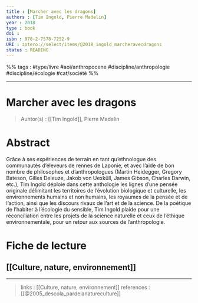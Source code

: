 ```yaml
---
title : [Marcher avec les dragons]
authors : [Tim Ingold, Pierre Madelin]
year : 2018
type : book
doi : 
isbn : 978-2-7578-7252-9
URI : zotero://select/items/@2018_ingold_marcheravecdragons
status : READING
---
```


%% tags : #type/livre #aoi/anthropocene #discipline/anthropologie #discipline/écologie #cat/société %% 

---

Marcher avec les dragons
===
> Auhtor(s) : [[Tim Ingold]], Pierre Madelin

# Abstract
Grâce à ses expériences de terrain en tant qu’ethnologue des communautés d’éleveurs de rennes de Laponie, et avec l’aide de bon nombre de philosophes et d’anthropologues (Martin Heidegger, Gregory Bateson, Gilles Deleuze, Jakob von Uexküll, James Gibson, Charles Darwin, etc.), Tim Ingold déploie dans cette anthologie les lignes d’une pensée originale délimitant les territoires de l’évolution biologique et culturelle, les environnements humains et non humains, les royaumes de la pensée et de l’action, ainsi que les discours rivaux de l’art et de la science. De la poétique de l’habiter à l’écologie du sensible, Tim Ingold plaide pour une réconciliation entre les projets de la science naturelle et ceux de l’éthique environnementale, pour un retour aux sources de l’anthropologie.

# Fiche de lecture
## [[Culture, nature, environnement]]

---
> links : [[Culture, nature, environnement]]
> references : [[@2005_descola_pardelanatureculture]]

